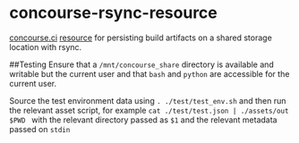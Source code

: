 # concourse-rsync-resource
[concourse.ci](https://concourse.ci/ "concourse.ci Homepage") [resource](https://concourse.ci/implementing-resources.html "Implementing a resource") for persisting build artifacts on a shared storage location with rsync.

##Testing
Ensure that a `/mnt/concourse_share` directory is available and writable but the current user and that `bash` and `python` are accessible for the current user.  

Source the test environment data using `. ./test/test_env.sh` and then run the relevant asset script, for example `cat ./test/test.json | ./assets/out $PWD ` with the relevant directory passed as `$1` and the relevant metadata passed on `stdin`
